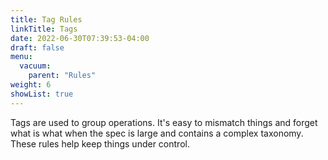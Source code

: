 ```yaml
---
title: Tag Rules
linkTitle: Tags
date: 2022-06-30T07:39:53-04:00
draft: false
menu:
  vacuum:
    parent: "Rules"
weight: 6
showList: true
---
```


Tags are used to group operations. It's easy to mismatch things and forget what is what
when the spec is large and contains a complex taxonomy. These rules help keep things under
control.

